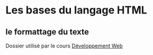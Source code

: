 # Les bases du langage HTML

## le formattage du texte

Dossier utilisé par le cours [Développement Web](https://www.udemy.com/course/developpement-web-par-la-pratique/?referralCode=F83C08B0B7AFEFD400E0)
